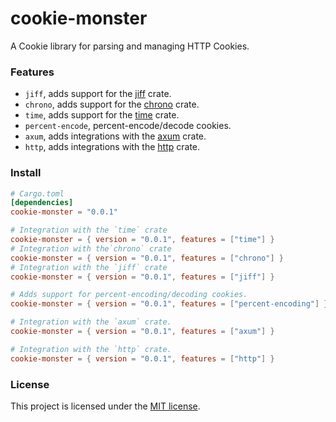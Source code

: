 # cookie-monster
A Cookie library for parsing and managing HTTP Cookies.

### Features
* `jiff`, adds support for the [jiff](https://docs.rs/jiff/latest/jiff/) crate.
* `chrono`, adds support for the [chrono](https://docs.rs/chrono/latest/chrono/) crate.
* `time`, adds support for the [time](https://docs.rs/time/latest/time/index.html) crate.
* `percent-encode`, percent-encode/decode cookies.
* `axum`, adds integrations with the [axum](https://docs.rs/axum/latest/axum/) crate.
* `http`, adds integrations with the [http](https://docs.rs/http/latest/http/) crate.


### Install
```toml
# Cargo.toml
[dependencies]
cookie-monster = "0.0.1"

# Integration with the `time` crate
cookie-monster = { version = "0.0.1", features = ["time"] }
# Integration with the`chrono` crate
cookie-monster = { version = "0.0.1", features = ["chrono"] }
# Integration with the `jiff` crate
cookie-monster = { version = "0.0.1", features = ["jiff"] }

# Adds support for percent-encoding/decoding cookies.
cookie-monster = { version = "0.0.1", features = ["percent-encoding"] }

# Integration with the `axum` crate.
cookie-monster = { version = "0.0.1", features = ["axum"] }

# Integration with the `http` crate.
cookie-monster = { version = "0.0.1", features = ["http"] }
```


### License
This project is licensed under the [MIT license].

[MIT license]: https://github.com/joeydewaal/cookie-monster/blob/main/LICENSE
